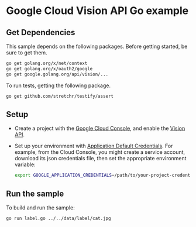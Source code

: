 # Google Cloud Vision API Go example

## Get Dependencies

This sample depends on the following packages. Before getting started, be sure to get them.

```bash
go get golang.org/x/net/context
go get golang.org/x/oauth2/google
go get google.golang.org/api/vision/...
```

To run tests, getting the following package.

```bash
go get github.com/stretchr/testify/assert
```

## Setup

* Create a project with the [Google Cloud Console][cloud-console], and enable
  the [Vision API][vision-api].
* Set up your environment with [Application Default Credentials][adc]. For
    example, from the Cloud Console, you might create a service account,
    download its json credentials file, then set the appropriate environment
    variable:

    ```bash
    export GOOGLE_APPLICATION_CREDENTIALS=/path/to/your-project-credentials.json
    ```

[cloud-console]: https://console.cloud.google.com
[vision-api]: https://console.cloud.google.com/apis/api/vision.googleapis.com/overview?project=_
[adc]: https://cloud.google.com/docs/authentication#developer_workflow

## Run the sample

To build and run the sample:

```bash
go run label.go ../../data/label/cat.jpg
```

